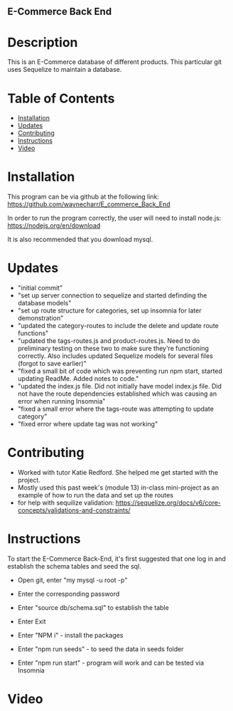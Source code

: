 ## E-Commerce Back End

# Description

This is an E-Commerce database of different products. This particular git uses Sequelize to maintain a database. 

# Table of Contents

- [Installation](#installation)
- [Updates](#updates)
- [Contributing](#contributing)
- [Instructions](#instructions)
- [Video](#video)

# Installation 

 This program can be via github at the following link: https://github.com/waynecharr/E_commerce_Back_End

 In order to run the program correctly, the user will need to install node.js: https://nodejs.org/en/download

 It is also recommended that you download mysql. 

# Updates

- "initial commit"
- "set up server connection to sequelize and started definding the database models"
- "set up route structure for categories, set up insomnia for later demonstration"
- "updated the category-routes to include the delete and update route functions"
- "updated the tags-routes.js and product-routes.js. Need to do preliminary testing on these two to make sure they're functioning correctly. Also includes updated Sequelize models for several files (forgot to save earlier)" 
- "fixed a small bit of code which was preventing run npm start, started updating ReadMe. Added notes to code." 
- "updated the index.js file. Did not initially have model index.js file. Did not have the route dependencies established which was causing an error when running Insomnia"
- "fixed a small error where the tags-route was attempting to update category"
- "fixed error where update tag was not working" 


# Contributing

- Worked with tutor Katie Redford. She helped me get started with the project. 
- Mostly used this past week's (module 13) in-class mini-project as an example of how to run the data and set up the routes
- for help with sequilize validation: https://sequelize.org/docs/v6/core-concepts/validations-and-constraints/


# Instructions

To start the E-Commerce Back-End, it's first suggested that one log in and establish the schema tables and seed the sql.

- Open git, enter "my mysql -u root -p"
- Enter the corresponding password
- Enter "source db/schema.sql" to establish the table
- Enter Exit

- Enter "NPM i" - install the packages
- Enter "npm run seeds" - to seed the data in seeds folder
- Enter "npm run start" - program will work and can be tested via Insomnia

# Video 


